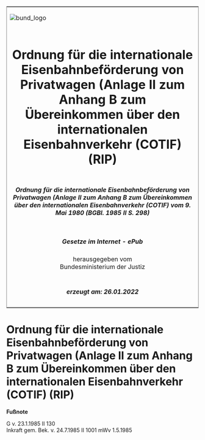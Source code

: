 <span id="DECKBLATT.html"></span>

<table border="0" frame="border" width="100%">

<tr valign="top">

<td align="left">

![bund\_logo](BfJ_2021_Web_de_de.gif)

</td>

<td align="right">

 

</td>

</tr>

<tr align="center" valign="middle">

<td colspan="2">

# Ordnung für die internationale Eisenbahnbeförderung von Privatwagen (Anlage II zum Anhang B zum Übereinkommen über den internationalen Eisenbahnverkehr (COTIF) (RIP)

</td>

</tr>

<tr align="center" valign="middle">

<td colspan="2">

##### Ordnung für die internationale Eisenbahnbeförderung von Privatwagen (Anlage II zum Anhang B zum Übereinkommen über den internationalen Eisenbahnverkehr (COTIF) vom 9. Mai 1980 (BGBl. 1985 II S. 298)

</td>

</tr>

<tr align="center" valign="middle">

<td colspan="2">

  
  

##### Gesetze im Internet - ePub  
  
herausgegeben vom  
Bundesministerium der Justiz

</td>

</tr>

<tr align="center" valign="bottom">

<td colspan="2">

  
  

##### erzeugt am: 26.01.2022

</td>

</tr>

</table>

<span id="BJNR202989985.html"></span>

# Ordnung für die internationale Eisenbahnbeförderung von Privatwagen (Anlage II zum Anhang B zum Übereinkommen über den internationalen Eisenbahnverkehr (COTIF) (RIP)

<div>

  
**Fußnote**

<div class="jnhtml">

<div>

<div class="jurAbsatz">

G v. 23.1.1985 II 130  
Inkraft gem. Bek. v. 24.7.1985 II 1001 mWv 1.5.1985

</div>

</div>

</div>

</div>
